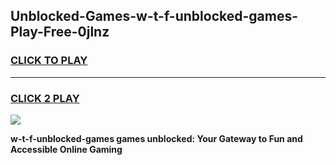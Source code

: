 
## Unblocked-Games-w-t-f-unblocked-games-Play-Free-0jlnz
<h3>
<a href="https://premium76.site?title=w-t-f-unblocked-games&ref=19M">CLICK TO PLAY</a></h3>
<hr>

<h3>
<a href="https://premium76.site?title=w-t-f-unblocked-games&ref=19M">CLICK 2 PLAY</a>
  
</h3>

<a href="https://premium76.site?title=w-t-f-unblocked-games&ref=19M"><img src="https://clearcache.store/games.png"></a>


**w-t-f-unblocked-games games unblocked: Your Gateway to Fun and Accessible Online Gaming**
